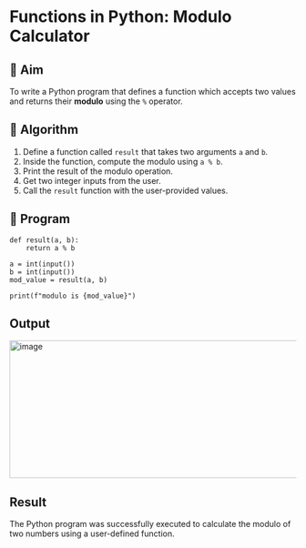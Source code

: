 # Functions in Python: Modulo Calculator

## 🎯 Aim
To write a Python program that defines a function which accepts two values and returns their **modulo** using the `%` operator.

## 🧠 Algorithm
1. Define a function called `result` that takes two arguments `a` and `b`.
2. Inside the function, compute the modulo using `a % b`.
3. Print the result of the modulo operation.
4. Get two integer inputs from the user.
5. Call the `result` function with the user-provided values.

## 🧾 Program
```
def result(a, b):
    return a % b
    
a = int(input())
b = int(input())
mod_value = result(a, b)

print(f"modulo is {mod_value}")
```
## Output
<img width="549" height="242" alt="image" src="https://github.com/user-attachments/assets/54874ed6-b9a9-434c-8650-fe2451761927" />

## Result
The Python program was successfully executed to calculate the modulo of two numbers using a user-defined function.
